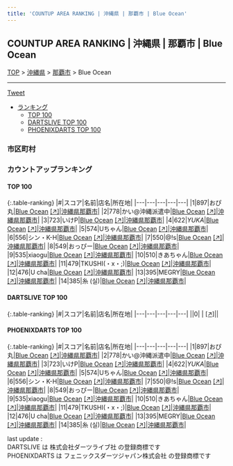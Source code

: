 ```yaml
---
title: 'COUNTUP AREA RANKING | 沖縄県 | 那覇市 | Blue Ocean'
---
```

## COUNTUP AREA RANKING | 沖縄県 | 那覇市 | Blue Ocean

[TOP](/darts/rank/) > [沖縄県](/darts/rank/沖縄県/) > [那覇市](/darts/rank/沖縄県/那覇市/) > Blue Ocean

___

<a href="https://twitter.com/share?ref_src=twsrc%5Etfw" data-text="COUNTUP AREA RANKING | 沖縄県那覇市Blue Ocean" class="twitter-share-button" data-hashtags="DARTSLIVE,PHOENIXDARTS,darts,ダーツ" data-show-count="false">Tweet</a>

* [ランキング](#カウントアップランキング)
    * [TOP 100](#top-100)
    * [DARTSLIVE TOP 100](#dartslive-top-100)
    * [PHOENIXDARTS TOP 100](#phoenixdarts-top-100)

### 市区町村

<ul>

</ul>

### カウントアップランキング

#### TOP 100



{:.table-ranking}
|#|スコア|名前|店名|所在地|
|---|---|---|---|---|
|1|897|<span class="rank-name-pd">おぴ丸</span>|<a href="/darts/rank/shops/83926.html">Blue Ocean</a> <a href="https://vs.phoenixdarts.com/jp/shop/shopDetailInfo/s_83926?s_seq=83926">[↗]</a>|<a href="/darts/rank/沖縄県/那覇市">沖縄県那覇市</a>|
|2|778|<span class="rank-name-pd">かい@沖縄派遣中</span>|<a href="/darts/rank/shops/83926.html">Blue Ocean</a> <a href="https://vs.phoenixdarts.com/jp/shop/shopDetailInfo/s_83926?s_seq=83926">[↗]</a>|<a href="/darts/rank/沖縄県/那覇市">沖縄県那覇市</a>|
|3|723|<span class="rank-name-pd">いけP</span>|<a href="/darts/rank/shops/83926.html">Blue Ocean</a> <a href="https://vs.phoenixdarts.com/jp/shop/shopDetailInfo/s_83926?s_seq=83926">[↗]</a>|<a href="/darts/rank/沖縄県/那覇市">沖縄県那覇市</a>|
|4|622|<span class="rank-name-pd">*YUKA*</span>|<a href="/darts/rank/shops/83926.html">Blue Ocean</a> <a href="https://vs.phoenixdarts.com/jp/shop/shopDetailInfo/s_83926?s_seq=83926">[↗]</a>|<a href="/darts/rank/沖縄県/那覇市">沖縄県那覇市</a>|
|5|574|<span class="rank-name-pd">Uちゃん</span>|<a href="/darts/rank/shops/83926.html">Blue Ocean</a> <a href="https://vs.phoenixdarts.com/jp/shop/shopDetailInfo/s_83926?s_seq=83926">[↗]</a>|<a href="/darts/rank/沖縄県/那覇市">沖縄県那覇市</a>|
|6|556|<span class="rank-name-pd">シン・K-H</span>|<a href="/darts/rank/shops/83926.html">Blue Ocean</a> <a href="https://vs.phoenixdarts.com/jp/shop/shopDetailInfo/s_83926?s_seq=83926">[↗]</a>|<a href="/darts/rank/沖縄県/那覇市">沖縄県那覇市</a>|
|7|550|<span class="rank-name-pd">@!s</span>|<a href="/darts/rank/shops/83926.html">Blue Ocean</a> <a href="https://vs.phoenixdarts.com/jp/shop/shopDetailInfo/s_83926?s_seq=83926">[↗]</a>|<a href="/darts/rank/沖縄県/那覇市">沖縄県那覇市</a>|
|8|549|<span class="rank-name-pd">おっぴー</span>|<a href="/darts/rank/shops/83926.html">Blue Ocean</a> <a href="https://vs.phoenixdarts.com/jp/shop/shopDetailInfo/s_83926?s_seq=83926">[↗]</a>|<a href="/darts/rank/沖縄県/那覇市">沖縄県那覇市</a>|
|9|535|<span class="rank-name-pd">xiaogu</span>|<a href="/darts/rank/shops/83926.html">Blue Ocean</a> <a href="https://vs.phoenixdarts.com/jp/shop/shopDetailInfo/s_83926?s_seq=83926">[↗]</a>|<a href="/darts/rank/沖縄県/那覇市">沖縄県那覇市</a>|
|10|510|<span class="rank-name-pd">きあちゃん</span>|<a href="/darts/rank/shops/83926.html">Blue Ocean</a> <a href="https://vs.phoenixdarts.com/jp/shop/shopDetailInfo/s_83926?s_seq=83926">[↗]</a>|<a href="/darts/rank/沖縄県/那覇市">沖縄県那覇市</a>|
|11|479|<span class="rank-name-pd">TKUSHI(・x・;)</span>|<a href="/darts/rank/shops/83926.html">Blue Ocean</a> <a href="https://vs.phoenixdarts.com/jp/shop/shopDetailInfo/s_83926?s_seq=83926">[↗]</a>|<a href="/darts/rank/沖縄県/那覇市">沖縄県那覇市</a>|
|12|476|<span class="rank-name-pd">U cha</span>|<a href="/darts/rank/shops/83926.html">Blue Ocean</a> <a href="https://vs.phoenixdarts.com/jp/shop/shopDetailInfo/s_83926?s_seq=83926">[↗]</a>|<a href="/darts/rank/沖縄県/那覇市">沖縄県那覇市</a>|
|13|395|<span class="rank-name-pd">MEGRY</span>|<a href="/darts/rank/shops/83926.html">Blue Ocean</a> <a href="https://vs.phoenixdarts.com/jp/shop/shopDetailInfo/s_83926?s_seq=83926">[↗]</a>|<a href="/darts/rank/沖縄県/那覇市">沖縄県那覇市</a>|
|14|385|<span class="rank-name-pd">糸 (실)</span>|<a href="/darts/rank/shops/83926.html">Blue Ocean</a> <a href="https://vs.phoenixdarts.com/jp/shop/shopDetailInfo/s_83926?s_seq=83926">[↗]</a>|<a href="/darts/rank/沖縄県/那覇市">沖縄県那覇市</a>|


#### DARTSLIVE TOP 100



{:.table-ranking}
|#|スコア|名前|店名|所在地|
|---|---|---|---|---|
||0|<span class="rank-name-dl"> </span>|<a href="/darts/rank/shops/.html"></a> <a href="">[↗]</a>|<a href="/darts/rank//"></a>|


#### PHOENIXDARTS TOP 100



{:.table-ranking}
|#|スコア|名前|店名|所在地|
|---|---|---|---|---|
|1|897|<span class="rank-name-pd">おぴ丸</span>|<a href="/darts/rank/shops/83926.html">Blue Ocean</a> <a href="https://vs.phoenixdarts.com/jp/shop/shopDetailInfo/s_83926?s_seq=83926">[↗]</a>|<a href="/darts/rank/沖縄県/那覇市">沖縄県那覇市</a>|
|2|778|<span class="rank-name-pd">かい@沖縄派遣中</span>|<a href="/darts/rank/shops/83926.html">Blue Ocean</a> <a href="https://vs.phoenixdarts.com/jp/shop/shopDetailInfo/s_83926?s_seq=83926">[↗]</a>|<a href="/darts/rank/沖縄県/那覇市">沖縄県那覇市</a>|
|3|723|<span class="rank-name-pd">いけP</span>|<a href="/darts/rank/shops/83926.html">Blue Ocean</a> <a href="https://vs.phoenixdarts.com/jp/shop/shopDetailInfo/s_83926?s_seq=83926">[↗]</a>|<a href="/darts/rank/沖縄県/那覇市">沖縄県那覇市</a>|
|4|622|<span class="rank-name-pd">*YUKA*</span>|<a href="/darts/rank/shops/83926.html">Blue Ocean</a> <a href="https://vs.phoenixdarts.com/jp/shop/shopDetailInfo/s_83926?s_seq=83926">[↗]</a>|<a href="/darts/rank/沖縄県/那覇市">沖縄県那覇市</a>|
|5|574|<span class="rank-name-pd">Uちゃん</span>|<a href="/darts/rank/shops/83926.html">Blue Ocean</a> <a href="https://vs.phoenixdarts.com/jp/shop/shopDetailInfo/s_83926?s_seq=83926">[↗]</a>|<a href="/darts/rank/沖縄県/那覇市">沖縄県那覇市</a>|
|6|556|<span class="rank-name-pd">シン・K-H</span>|<a href="/darts/rank/shops/83926.html">Blue Ocean</a> <a href="https://vs.phoenixdarts.com/jp/shop/shopDetailInfo/s_83926?s_seq=83926">[↗]</a>|<a href="/darts/rank/沖縄県/那覇市">沖縄県那覇市</a>|
|7|550|<span class="rank-name-pd">@!s</span>|<a href="/darts/rank/shops/83926.html">Blue Ocean</a> <a href="https://vs.phoenixdarts.com/jp/shop/shopDetailInfo/s_83926?s_seq=83926">[↗]</a>|<a href="/darts/rank/沖縄県/那覇市">沖縄県那覇市</a>|
|8|549|<span class="rank-name-pd">おっぴー</span>|<a href="/darts/rank/shops/83926.html">Blue Ocean</a> <a href="https://vs.phoenixdarts.com/jp/shop/shopDetailInfo/s_83926?s_seq=83926">[↗]</a>|<a href="/darts/rank/沖縄県/那覇市">沖縄県那覇市</a>|
|9|535|<span class="rank-name-pd">xiaogu</span>|<a href="/darts/rank/shops/83926.html">Blue Ocean</a> <a href="https://vs.phoenixdarts.com/jp/shop/shopDetailInfo/s_83926?s_seq=83926">[↗]</a>|<a href="/darts/rank/沖縄県/那覇市">沖縄県那覇市</a>|
|10|510|<span class="rank-name-pd">きあちゃん</span>|<a href="/darts/rank/shops/83926.html">Blue Ocean</a> <a href="https://vs.phoenixdarts.com/jp/shop/shopDetailInfo/s_83926?s_seq=83926">[↗]</a>|<a href="/darts/rank/沖縄県/那覇市">沖縄県那覇市</a>|
|11|479|<span class="rank-name-pd">TKUSHI(・x・;)</span>|<a href="/darts/rank/shops/83926.html">Blue Ocean</a> <a href="https://vs.phoenixdarts.com/jp/shop/shopDetailInfo/s_83926?s_seq=83926">[↗]</a>|<a href="/darts/rank/沖縄県/那覇市">沖縄県那覇市</a>|
|12|476|<span class="rank-name-pd">U cha</span>|<a href="/darts/rank/shops/83926.html">Blue Ocean</a> <a href="https://vs.phoenixdarts.com/jp/shop/shopDetailInfo/s_83926?s_seq=83926">[↗]</a>|<a href="/darts/rank/沖縄県/那覇市">沖縄県那覇市</a>|
|13|395|<span class="rank-name-pd">MEGRY</span>|<a href="/darts/rank/shops/83926.html">Blue Ocean</a> <a href="https://vs.phoenixdarts.com/jp/shop/shopDetailInfo/s_83926?s_seq=83926">[↗]</a>|<a href="/darts/rank/沖縄県/那覇市">沖縄県那覇市</a>|
|14|385|<span class="rank-name-pd">糸 (실)</span>|<a href="/darts/rank/shops/83926.html">Blue Ocean</a> <a href="https://vs.phoenixdarts.com/jp/shop/shopDetailInfo/s_83926?s_seq=83926">[↗]</a>|<a href="/darts/rank/沖縄県/那覇市">沖縄県那覇市</a>|


<div class="footer border-top border-gray-light mt-5 pt-3 text-right text-gray">
    last update : <span style="font-weight: italic" id="foot_last_modified"></span><br />
    DARTSLIVE は 株式会社ダーツライブ社 の登録商標です<br />
    PHOENIXDARTS は フェニックスダーツジャパン株式会社 の登録商標です<br />
</div>

<script src="https://cdnjs.cloudflare.com/ajax/libs/jquery.tablesorter/2.31.3/js/jquery.tablesorter.min.js" integrity="sha512-qzgd5cYSZcosqpzpn7zF2ZId8f/8CHmFKZ8j7mU4OUXTNRd5g+ZHBPsgKEwoqxCtdQvExE5LprwwPAgoicguNg==" crossorigin="anonymous" referrerpolicy="no-referrer"></script>
<link rel="stylesheet" href="https://cdnjs.cloudflare.com/ajax/libs/jquery.tablesorter/2.31.3/css/theme.default.min.css" integrity="sha512-wghhOJkjQX0Lh3NSWvNKeZ0ZpNn+SPVXX1Qyc9OCaogADktxrBiBdKGDoqVUOyhStvMBmJQ8ZdMHiR3wuEq8+w==" crossorigin="anonymous" referrerpolicy="no-referrer" />
<script>
$(function() {
    $(".table-ranking").tablesorter({sortList:[[0, 0]]});
    $("#foot_last_modified").text(formatDate(new Date(document.lastModified), 'yyyy-MM-dd HH:mm:ss'));
});
</script>

<script async src="https://platform.twitter.com/widgets.js" charset="utf-8"></script>